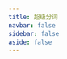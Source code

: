 ```yaml
---
title: 超级分词
navbar: false
sidebar: false
aside: false
---
```


<script setup>
  import url from './assets/logo.png'
  const titleInfo = {
    subTitle: '✨ 智慧分词，快速提取文本关键词。',
    logo: url,
    linkList: [
      { content: '⭐ 插件发布页', target: 'https://yuanliao.info/d/5722/29' },
      { content: '🌎 Q&A', target: './statement/' },
      { content: '🚚 更新日志', target: './log/' },
    ]
  }
</script>

<Title v-bind="titleInfo" />

## 🔰 开始使用

**服务器不会保留处理的数据, 但请避免使用此功能处理敏感数据**

- ✅ 支持选中文本后通过超级面板直接进入分词
- ✅ 支持直接读取剪贴板文本分词
- ✅ 支持单选/拖拽/跨段落快速拖选
- ✅ 支持一键合并复制/粘贴/翻译/搜索
- ✅ 普通用户有每日免费额度 每日0:00重置
- ✅ 优雅、迅速的动效与交互 适配深色模式
- ✅ 可以通过插件内入口获取更多额度
- ✅ 与`超级剪贴板`插件集成，一次购买 多处使用

--------

![](./assets/img1.png)

![](./assets/img2.png)

## 📚 安装方式

- 官方插件市场安装
- 离线插件安装：[百度网盘](https://pan.baidu.com/s/1Shq6mtU9tjhICvcawrp9Ug?pwd=Ziuc)
